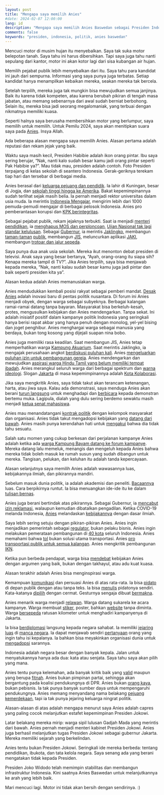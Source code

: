 ```yaml
---
layout: post
title: "Mengapa saya memilih Anies"
#date: 2024-02-07 12:00:00
lang: id
description: "Mengapa saya memilih Anies Baswedan sebagai Presiden Indonesia"
comments: false
keywords: "presiden, indonesia, politik, anies baswedan"
---
```


Mencuci motor di musim hujan itu menyebalkan. Saya tak suka motor belepotan tanah. Saya tahu ini harus dibersihkan. Tapi saya juga tahu nanti sepulang dari kantor, motor ini akan kotor lagi dari sisa kubangan air hujan.

Memilih pejabat publik lebih menyebalkan dari itu. Saya tahu para kandidat ini jauh dari sempurna. Informasi yang saya punya juga terbatas. Setiap kandidat hanya menampilkan kebaikan mereka, seakan mereka tak bercela.

Setelah terpilih, mereka juga tak mungkin bisa mewujudkan semua janjinya. Baik itu karena tidak kompeten, atau karena berubah pikiran di tengah masa jabatan, atau memang sebenarnya dari awal sudah berniat berbohong. Selain itu, mereka bisa jadi seorang megalomaniak, yang terbuai dengan nikmatnya memiliki kuasa. 

Seperti halnya saya berusaha membersihkan motor yang berlumpur, saya memilih untuk memilih. Untuk Pemilu 2024, saya akan menitipkan suara saya pada [Anies](https://www.youtube.com/@aniesbaswedan). Insya Allah.

Ada beberapa alasan mengapa saya memilih Anies. Alasan pertama adalah reputasi dan rekam jejak yang baik.

Waktu saya masih kecil, Presiden Habibie adalah ikon orang pintar. Ibu saya sering berujar, “Nak, nanti kalo sudah besar kamu jadi orang pintar seperti Pak Habibie ya?”. Mau tidak mau, presiden adalah contoh. Foto Presiden terpajang di kelas sekolah di seantero Indonesia. Gerak-geriknya terekam tiap hari dan tersebar di berbagai media.

Anies berasal dari [keluarga pejuang dan pendidik](https://aniesbaswedan.com/kenali-anies/). Ia lahir di Kuningan, besar di Jogja, dan [sekolah tinggi hingga ke Amerika](https://id.wikipedia.org/wiki/Anies_Baswedan#Masa_muda). Bakat kepemimpinannya sudah terlihat sejak masih belia. Ia pernah menjadi rektor universitas dalam usia muda. Ia merintis [Indonesia Mengajar](https://id.wikipedia.org/wiki/Indonesia_Mengajar), mengirim lebih dari 1000 pemuda-pemudi mengajar di berbagai pelosok Indonesia. Anies pro pemberantasan korupsi dan [KPK berintegritas](https://news.detik.com/pemilu/d-7147244/anies-mau-kembalikan-orang-orang-berintegritas-ke-kpk-bukan-orang-lama).

Sebagai pejabat publik, rekam jejaknya terbukti. Saat ia menjadi [menteri pendidikan](https://aniesbaswedan.com/rekam-jejak/?filter=1#track-record), ia [menghapus MOS dan perploncoan](https://aniesbaswedan.com/rekam-jejak/hapus-masa-orientasi-siswa-dan-perploncoan/), [Ujian Nasional tak lagi standar kelulusan](https://aniesbaswedan.com/rekam-jejak/ujian-nasional-tidak-jadi-standar-kelulusan/). Sebagai [Gubernur](https://aniesbaswedan.com/rekam-jejak/?filter=2#track-record), ia merintis [Jaklingko](https://aniesbaswedan.com/rekam-jejak/jaklingko/), membangun [taman-taman](https://aniesbaswedan.com/rekam-jejak/tebet-eco-park/) [publik](https://aniesbaswedan.com/rekam-jejak/taman-literasi-martha-christina-tiahahu/), membangun [JIS](https://aniesbaswedan.com/rekam-jejak/jakarta-international-stadium/), meluncurkan aplikasi [JAKI](https://aniesbaswedan.com/rekam-jejak/aplikasi-jakarta-kini-jaki/), membangun [trotoar dan jalur sepeda](https://aniesbaswedan.com/rekam-jejak/memprioritaskan-pejalan-kaki-dan-peseped/).

Saya punya dua anak usia sekolah. Mereka ikut menonton debat presiden di televisi. Anak saya yang besar bertanya, “Ayah, orang-orang itu siapa sih? Kenapa mereka tampil di TV?”. Jika Anies terpilih, saya bisa menjawab kepada mereka, “Nak, nanti kalau sudah besar kamu juga jadi pintar dan baik seperti presiden kita ya”.

Alasan kedua adalah Anies memanusiakan warga. 

Anies mendudukkan kembali posisi rakyat sebagai pemberi mandat. [Desak Anies](https://www.youtube.com/results?search_query=desak+anies) adalah inovasi baru di pentas politik nusantara. Di forum ini Anies menjadi obyek, dengan warga sebagai subyeknya. Berbagai kalangan ramai-ramai datang tanpa bayaran. Masyarakat bisa berkeluh-kesah, protes, mengusulkan kebijakan dan Anies mendengarkan. Tanpa sekat. Ini adalah inisiatif positif dalam kampanye politik Indonesia yang seringkali hanya berisi rapat akbar yang hanya penuh dengan monolog, yel-yel bising dan joget penghibur. Anies menghargai warga sebagai manusia yang berdaya, bukan tong kosong yang dijejali suapan nina bobo.

Anies juga memiliki rasa keadilan. Saat membangun JIS, Anies tetap memperhatikan warga [Kampung Akuarium](https://aniesbaswedan.com/rekam-jejak/kampung-akuarium-jakarta/). Saat merintis Jaklingko, ia mengajak perusahaan angkot [berdiskusi puluhan kali](https://www.youtube.com/watch?v=dmUMyBvhzjY&pp=ygUPYW5pZXMgamFrbGluZ2tv). Anies [mengeluarkan puluhan izin untuk pembangunan gereja](https://aniesbaswedan.com/rekam-jejak/kenyamanan-beribadah-di-jakarta/). Anies mendengarkan dan mewujudkan [aspirasi warga Hindu Tamil yang belum memiliki tempat ibadah](https://m.beritajakarta.id/read/77048/hadirkan-keadilan-sosial-di-jakarta-anies-pimpin-peletakan-batu-pertama-rumah-ibadah-hindu-tamil). Anies merangkul seluruh warga dari berbagai spektrum dan [warna ideologi](https://www.cnnindonesia.com/nasional/20230927213438-617-1004627/anies-dan-cak-imin-bertemu-rizieq-shihab-di-petamburan). Slogan [Jakarta](https://www.instagram.com/plusjakarta/) di masa kepemimpinannya adalah [Kota Kolaborasi](https://www.youtube.com/watch?v=VwtNP9UAgIU).

Jika saya mengkritik Anies, saya tidak takut akan terancam ketenangan, harta, atau jiwa saya. Kalau ada demonstrasi, saya menduga Anies akan berani [turun langsung](https://www.youtube.com/watch?v=voLyl7s6DOs) untuk menghadapi dan [berbicara](https://www.youtube.com/watch?v=blzl7dDC0oI) kepada demonstran bertemu muka. Lagipula, dialah yang dulu sering berdemo sewaktu masih menjadi [ketua senat mahasiswa](https://kbanews.com/resonansi/kisah-anies-pimpin-demo-mahasiswa-ugm-menentang-sdsb/). 

Anies mau menandatangani [kontrak politik](https://news.detik.com/pemilu/d-7166933/anies-teken-kontrak-politik-bersama-jejaring-rakyat-miskin-ini-isinya) dengan kelompok masyarakat dan organisasi. Anies tidak takut mengadopsi kebijakan yang [datang dari bawah](https://www.youtube.com/watch?v=ZCAgiqFx-Bk). Anies masih punya kerendahan hati untuk [mengakui](https://www.youtube.com/watch?v=P5NFeDGMmRI) bahwa dia tidak tahu sesuatu.

Salah satu momen yang cukup berkesan dari perjalanan kampanye Anies adalah ketika ada [warga Kampung Bayam datang ke forum kampanye](https://www.youtube.com/watch?v=Hd8hn5p831A). Mereka datang lalu memeluk, menangis dan mengeluh kepada Anies bahwa mereka tidak boleh masuk ke rumah susun yang sudah dibangun untuk mereka. Tangisan, pelukan, dan keluhan itu adalah tanda kepercayaan.

Alasan selanjutnya saya memilih Anies adalah wawasannya luas, kebijakannya ilmiah, dan pikirannya mandiri.

Sebelum masuk dunia politik, ia adalah akademisi dan peneliti. [Bacaannya](https://www.instagram.com/p/CrlReyeMNGC/) luas. Cara berpikirnya runtut. Ia bisa menuangkan ide-ide itu ke dalam [tulisan bernas](https://blog.aniesbaswedan.com/tulisan/).

Anies juga berani bertindak atas pikirannya. Sebagai Gubernur, ia [mencabut izin reklamasi](https://metro.tempo.co/read/1639954/5-fakta-pulau-reklamasi-di-era-anies-baswedan), walaupun kemudian dibatalkan pengadilan. Ketika COVID-19 melanda Indonesia, [Anies](https://www.cnbcindonesia.com/news/20211111155558-4-290819/luhut-puji-anies-baswedan-sukses-tangani-covid-19-di-jakarta) melandaskan [kebijakannya](https://fokus.tempo.co/read/1322190/langkah-anies-baswedan-tangani-wabah-virus-corona) dengan dasar ilmiah.

Saya lebih sering setuju dengan pikiran-pikiran Anies. Anies ingin menjadikan pemerintah sebagai [regulator](https://www.youtube.com/watch?v=dfY1Uv-3Ml4), bukan pelaku bisnis. Anies ingin melakukan pemerataan pembangunan di [40 kota](https://www.youtube.com/watch?v=8JRnAbaFYtE) seluruh Indonesia. Anies memahami bahwa [tol](https://www.youtube.com/watch?v=Mtf3dtmZSco&pp=ygUJYW5pZXMgdG9s) bukan solusi utama transportasi. Anies [pro transportasi publik untuk semua kalangan](https://www.youtube.com/watch?v=tZM-qMiaNg4&t=193s&pp=ygUPYW5pZXMgamFrbGluZ2tv). Anies mengkritik pembangunan [IKN](https://www.youtube.com/watch?v=he8WY0J50Lw&pp=ygUJYW5pZXMgaWtu).

Ketika pun berbeda pendapat, warga bisa [mendebat](https://www.youtube.com/results?search_query=desak+anies) kebijakan Anies dengan argumen yang baik, bukan dengan takhayul, atau adu kuat kuasa.

Alasan terakhir adalah Anies bisa menginspirasi warga.

Kemampuan [komunikasi](https://www.youtube.com/watch?v=kiaKPHMABuc&pp=ygUMYW5pZXMgcGlkYXRv) dan persuasi Anies di atas rata-rata. Ia bisa [pidato](https://www.youtube.com/watch?v=w2trA2XY8hM&pp=ygUMYW5pZXMgcGlkYXRv) di depan publik dengan atau tanpa teks. Ia bisa [menulis](https://twitter.com/imanlagi/status/1754130053146046541) pidatonya sendiri. Kata-katanya [dipilih](https://www.youtube.com/watch?v=nDrOnbDRMME&pp=ygUMYW5pZXMgcGlkYXRv) dengan cermat. Gesturnya sengaja dibuat [bermakna](https://www.youtube.com/watch?v=vrlfHYnCv0o&pp=ygUMYW5pZXMgZ2VzdHVy).

Anies menarik warga menjadi [relawan](https://twitter.com/aniesbubble). Warga datang sukarela ke acara kampanye. Warga membuat [stiker](https://twitter.com/olpproject), poster, bahkan [website](https://haveaniesday.com) tanpa diminta. Warga [bersepeda](https://www.youtube.com/watch?v=LmdG_GeOvuw) ratusan kilometer untuk menghadiri kampanyenya di Jakarta. 

Ia bisa [berdiplomasi](https://www.youtube.com/watch?v=NEnOKuOW-To) langsung kepada negara sahabat. Ia memiliki [jejaring luas](https://www.youtube.com/watch?v=NJ_bFTSSP6E) di [manca negara](https://www.youtube.com/watch?v=GTyAbzrw9XM). Ia dapat menjawab sendiri [pertanyaan](https://www.youtube.com/watch?v=9vtGruN4wvY) orang yang ingin tahu isi kepalanya. Ia bahkan bisa meyakinkan organisasi dunia untuk [mengadopsi](https://www.youtube.com/watch?v=7nLXG1H0OAo) sarannya.

Indonesia adalah negara besar dengan banyak kepala. Jalan untuk menyatukannya hanya ada dua: kata atau senjata. Saya tahu saya akan pilih yang mana.

Anies tentu punya kelemahan, ada banyak kritik baik yang [valid](https://www.bijakmemilih.id/profil-kandidat/anies-baswedan) maupun yang berupa [fitnah](https://fitnahlagi.com/#gsc.tab=0).  Anies bukan pimpinan partai, sehingga akan bergantung pada koalisi pendukungnya di DPR. Anies bukan [orang kaya](https://www.cnbcindonesia.com/market/20231024072008-17-483064/adu-harta-3-pasangan-capres-cawapres-siapa-yang-paling-kaya), bukan pebisnis. Ia tak punya banyak sumber daya untuk mempengaruhi pendukungnya. Anies memang menyandang nama belakang [pejuang kemerdekaan](https://id.wikipedia.org/wiki/Abdurrahman_Baswedan), tapi ia tak punya jejaring keluarga ningrat politik.

Alasan-alasan di atas adalah mengapa menurut saya Anies adalah capres yang paling cocok melanjutkan estafet kepemimpinan Presiden Jokowi. 

Latar belakang mereka mirip: warga sipil lulusan Gadjah Mada yang merintis dari bawah. Anies pernah menjadi menteri kabinet Presiden Jokowi. Anies juga berhasil melanjutkan tugas Presiden Jokowi sebagai gubernur Jakarta. Mereka memiliki sejarah yang berkelindan.

Anies tentu bukan Presiden Jokowi. Seringkali ide mereka berbeda: tentang pendidikan, ibukota, dan tata kelola negara. Saya senang ada yang berani mengatakan tidak kepada Presiden.

Presiden Joko Widodo telah memimpin stabilitas dan membangun infrastruktur Indonesia. Kini saatnya Anies Baswedan untuk melanjutkannya ke arah yang lebih baik.

Mari mencuci lagi. Motor ini tidak akan bersih dengan sendirinya. :)